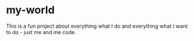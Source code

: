 # my-world
This is a fun project about everything what I do and everything what I want to do - just me and me code.

